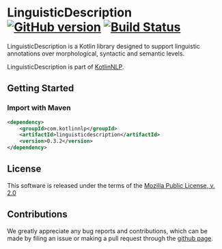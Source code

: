 # LinguisticDescription [![GitHub version](https://badge.fury.io/gh/KotlinNLP%2FLinguisticDescription.svg)](https://badge.fury.io/gh/KotlinNLP%2FLinguisticDescription) [![Build Status](https://travis-ci.org/KotlinNLP/LinguisticDescription.svg?branch=master)](https://travis-ci.org/KotlinNLP/LinguisticDescription)

LinguisticDescription is a Kotlin library designed to support linguistic annotations over morphological, syntactic and 
semantic levels. 

LinguisticDescription is part of [KotlinNLP](http://kotlinnlp.com/ "KotlinNLP").


## Getting Started

### Import with Maven

```xml
<dependency>
    <groupId>com.kotlinnlp</groupId>
    <artifactId>linguisticdescription</artifactId>
    <version>0.3.2</version>
</dependency>
```


## License

This software is released under the terms of the 
[Mozilla Public License, v. 2.0](https://mozilla.org/MPL/2.0/ "Mozilla Public License, v. 2.0")


## Contributions

We greatly appreciate any bug reports and contributions, which can be made by filing an issue or making a pull 
request through the [github page](https://github.com/kotlinnlp/LinguisticDescription "LinguisticDescription on GitHub").
